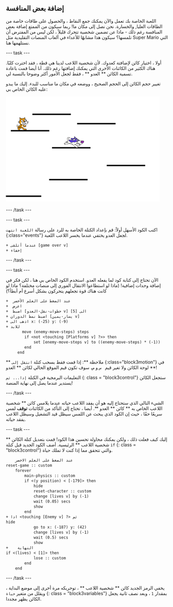 ## إضافة بعض المنافسة

اللعبة الخاصة بك تعمل والآن يمكنك جمع النقاط ، والحصول على طاقات خاصة من الطاقات العليا, والخسارة. نحن نصل إلى مكان ما! ربما سيكون من الممتع إضافة بعض المنافسة رغم ذلك - ماذا عن تضمين شخصية تتحرك قليلاً ، لكن ليس من المفترض أن تلمسها؟ سيكون هذا مشابهًا للأعداء في ألعاب المنصات التقليدية مثل Super Mario التي نستلهمها هنا.

\--- task \---

أولا ، اختيار كائن لإضافتة كعدوك. لأن شخصية اللاعب لدينا هي قطة ، فقد اخترت كلبًا. هناك الكثير من الكائنات الأخرى التي يمكنك إضافتها رغم ذلك. أنا أيضا قمت باعادة تسمية الكائن ** العدو ** ، فقط لجعل الأمور أكثر وضوحا بالنسبة لي.

تغيير حجم الكائن إلى الحجم الصحيح ، ووضعه في مكان ما مناسب للبدء. إليك ما يبدو عليه الكائن الخاص بي:

![كائن العدو الكلب](images/enemySprite.png)

\--- /task \---

\--- task \---

اكتب الكود الأسهل أولاً: قم بإعداد الكتلة الخاصة به للرد على رسالة ` اللعبة انتهت ` {:class="events"} لجعل العدو يختفي عندما يخسر اللاعب اللعبة.

```blocks3
+ عندما أتلقى [game over v]
+ إخفاء
```

\--- /task \---

\--- task \---

الآن تحتاج إلى كتابة كود لما يفعله العدو. استخدم الكود الخاص بي هنا ، لكن فكر في إضافة وحدات إضافية! (ماذا لو استطاعوا الانتقال الفوري إلى منصات مختلفة؟ ماذا لو كانت هناك قوة تجعلهم يتحركون بشكل أسرع أم أبطأ؟)

```blocks3
+  عند الضغط على العلم الأخضر
+  اعرض
+  اضبط [خطوات-نقل-العدو v] الى [5]
+ اضبط نمط الدوران [يسار-يمين v]
+ اذهب الى x: (-25) y: (-9)        
+ للابد
       move (enemy-move-steps) steps
        if <not <touching [Platforms v] ?>> then
            set [enemy-move-steps v] to ((enemy-move-steps) * (-1))
        end
     end
```

** ملاحظة **: إذا قمت فقط بسحب كتلة ` انتقل إلى ` {:class="block3motion"} في لوحة الكائن ولا تغير قيم ` س` و `ص`، سوف تكون قيم الموقع الحالي لكائن ** العدو **!

التعليمات البرمجية في الكتلة ` إذا... ثم ` {: class = "block3control"} ستجعل الكائن يستدير عندما يصل إلى نهاية المنصة!

\--- /task \---

الشيء التالي الذي ستحتاج إليه هو أن يفقد اللاعب حياته عندما يلامس كائن ** شخصية اللاعب الخاص به ** كائن ** العدو **. أيضا ، تحتاج إلى التأكد من الكائنات **توقف** لمس سريعًا حقًا ، حيث إن الكود الذي يبحث عن اللمس سيظل قيد التشغيل وسيظل اللاعب يفقد حياته.

\--- task \---

إليك كيف فعلت ذلك ، ولكن يمكنك محاولة تحسين هذا الكود! قمت بتعديل كتلة الكائن ** شخصية اللاعب ** الرئيسية. أضف الكود الجديد قبل كتلة ` if ` {: class = "block3control"} والتي تتحقق مما إذا كنت لا تملك حياة.

```blocks3
    عند الضغط على العلم الاخضر
reset-game :: custom
    forever
        main-physics :: custom
        if <(y position) < [-179]> then
            hide
            reset-character :: custom
            change [lives v] by (-1)
            wait (0.05) secs
            show
        end
+ اذا <touching [Enemy v] ?> ثم
hide
            go to x: (-187) y: (42)
            change [lives v] by (-1)
            wait (0.5) secs
            show
+    النهاية
if <(lives) < [1]> then
            lose :: custom
        end
    end
```

\--- /task \---

يخفي الرمز الجديد كائن ** شخصية اللاعب ** ، توحريكه مرة أخرى إلى موضع البداية ، ويقلل من متغير ` حياة ` {: class = "block3variables"} بمقدار ` 1 ` ، وبعد نصف ثانية يجعل الكائن يظهر مجددا.